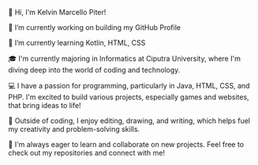 👋 Hi, I'm Kelvin Marcello Piter!

🔭 I’m currently working on building my GitHub Profile

🌱 I’m currently learning Kotlin, HTML, CSS

🎓 I'm currently majoring in Informatics at Ciputra University, where I'm diving deep into the world of coding and technology.

💻 I have a passion for programming, particularly in Java, HTML, CSS, and PHP. I'm excited to build various projects, especially games and websites, that bring ideas to life!

🎨 Outside of coding, I enjoy editing, drawing, and writing, which helps fuel my creativity and problem-solving skills.

🚀 I'm always eager to learn and collaborate on new projects. Feel free to check out my repositories and connect with me!
